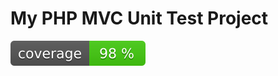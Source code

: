 # My PHP MVC Unit Test Project

[![Test Coverage](https://raw.githubusercontent.com/Hi-Folks/array/main/badge-coverage.svg)](https://packagist.org/packages/hi-folks/array)

